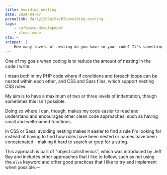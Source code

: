 ```yaml
---
title: Avoiding nesting
date: 2024-04-07
permalink: daily/2024/04/07/avoiding-nesting
tags:
    - software-development
    - clean-code
cta: ~
snippet: |
    How many levels of nesting do you have in your code? It's something I try to keep to a minimum.
---
```

One of my goals when coding is to reduce the amount of nesting in the code I write.

I mean both in my PHP code where if conditions and foreach loops can be nested within each other, and CSS and Sass files, which support nesting CSS rules.

My aim is to have a maximum of two or three levels of indentation, though sometimes this isn't possible.

Doing so where I can, though, makes my code easier to read and understand and encourages other clean code approaches, such as having small and well-named functions.

In CSS or Sass, avoiding nesting makes it easier to find a rule I'm looking for instead of having to find how rules have been nested or names have been concatenated - making it hard to search or grep for a string.

This approach is part of "object callisthenics", which was introduced by Jeff Bay and includes other approaches that I like to follow, such as not using the `else` keyword and other good practices that I like to try and implement when possible.--
